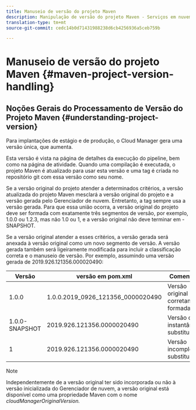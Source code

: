 ```yaml
---
title: Manuseio de versão do projeto Maven
description: Manipulação de versão do projeto Maven - Serviços em nuvem
translation-type: tm+mt
source-git-commit: cedc14b0d71431988238d6cb4256936a5ceb759b

---
```



# Manuseio de versão do projeto Maven {#maven-project-version-handling}


## Noções Gerais do Processamento de Versão do Projeto Maven {#understanding-project-version}

Para implantações de estágio e de produção, o Cloud Manager gera uma versão única, que aumenta.

Esta versão é vista na página de detalhes da execução do pipeline, bem como na página de atividade. Quando uma compilação é executada, o projeto Maven é atualizado para usar esta versão e uma tag é criada no repositório git com essa versão como seu nome.

Se a versão original do projeto atender a determinados critérios, a versão atualizada do projeto Maven mesclará a versão original do projeto e a versão gerada pelo Gerenciador de nuvem. Entretanto, a tag sempre usa a versão gerada. Para que essa união ocorra, a versão original do projeto deve ser formada com exatamente três segmentos de versão, por exemplo, 1.0.0 ou 1.2.3, mas não 1.0 ou 1, e a versão original não deve terminar em -SNAPSHOT.

Se a versão original atender a esses critérios, a versão gerada será anexada à versão original como um novo segmento de versão. A versão gerada também será ligeiramente modificada para incluir a classificação correta e o manuseio de versão. Por exemplo, assumindo uma versão gerada de 2019.926.121356.000020490:

| **Versão** | **versão em pom.xml** | **Comentário** |
|---|---|---|
| 1.0.0 | 1.0.0.2019_0926_121356_0000020490 | Versão original corretamente formada |
| 1.0.0-SNAPSHOT | 2019.926.121356.0000020490 | Versão do instantâneo, substituída |
| 1 | 2019.926.121356.0000020490 | Versão incompleta, substituída |

>[!NOTE]
>
>Independentemente de a versão original ter sido incorporada ou não à versão inicializada do Gerenciador de nuvem, a versão original está disponível como uma propriedade Maven com o nome *cloudManagerOriginalVersion.*
